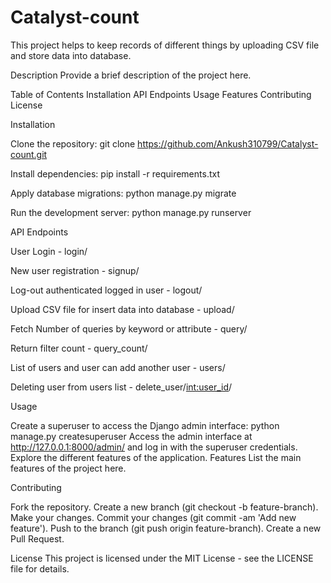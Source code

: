 # Catalyst-count
This project helps to keep records of different things by uploading CSV file and store data into database.

Description
Provide a brief description of the project here.

Table of Contents
Installation
API Endpoints
Usage
Features
Contributing
License

Installation

Clone the repository:
git clone https://github.com/Ankush310799/Catalyst-count.git

Install dependencies:
pip install -r requirements.txt

Apply database migrations:
python manage.py migrate

Run the development server:
python manage.py runserver

API Endpoints

User Login - login/ 

New user registration - signup/ 

Log-out authenticated logged in user - logout/ 

Upload CSV file for insert data into database - upload/ 

Fetch Number of queries by keyword or attribute - query/ 

Return filter count - query_count/ 

List of users and user can add another user - users/ 

Deleting user from users list -  delete_user/<int:user_id>/

Usage

Create a superuser to access the Django admin interface:
python manage.py createsuperuser
Access the admin interface at http://127.0.0.1:8000/admin/ and log in with the superuser credentials.
Explore the different features of the application.
Features
List the main features of the project here.

Contributing

Fork the repository.
Create a new branch (git checkout -b feature-branch).
Make your changes.
Commit your changes (git commit -am 'Add new feature').
Push to the branch (git push origin feature-branch).
Create a new Pull Request.

License
This project is licensed under the MIT License - see the LICENSE file for details.

